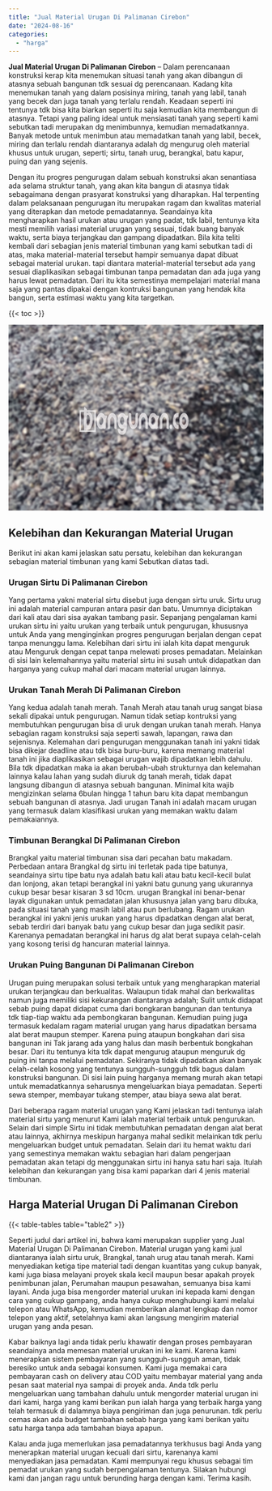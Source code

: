 ```yaml
---
title: "Jual Material Urugan Di Palimanan Cirebon"
date: "2024-08-16"
categories: 
  - "harga"
---
```


**Jual Material Urugan Di Palimanan Cirebon** – Dalam perencanaan konstruksi kerap kita menemukan situasi tanah yang akan dibangun di atasnya sebuah bangunan tdk sesuai dg perencanaan. Kadang kita menemukan tanah yang dalam posisinya miring, tanah yang labil, tanah yang becek dan juga tanah yang terlalu rendah. Keadaan seperti ini tentunya tdk bisa kita biarkan seperti itu saja kemudian kita membangun di atasnya. Tetapi yang paling ideal untuk mensiasati tanah yang seperti kami sebutkan tadi merupakan dg menimbunnya, kemudian memadatkannya. Banyak metode untuk menimbun atau memadatkan tanah yang labil, becek, miring dan terlalu rendah diantaranya adalah dg mengurug oleh material khusus untuk urugan, seperti; sirtu, tanah urug, berangkal, batu kapur, puing dan yang sejenis.

Dengan itu progres pengurugan dalam sebuah konstruksi akan senantiasa ada selama struktur tanah, yang akan kita bangun di atasnya tidak sebagaimana dengan prasyarat konstruksi yang diharapkan. Hal terpenting dalam pelaksanaan pengurugan itu merupakan ragam dan kwalitas material yang diterapkan dan metode pemadatannya. Seandainya kita mengharapkan hasil urukan atau urugan yang padat, tdk labil, tentunya kita mesti memilih variasi material urugan yang sesuai, tidak buang banyak waktu, serta biaya terjangkau dan gampang dipadatkan. Bila kita teliti kembali dari sebagian jenis material timbunan yang kami sebutkan tadi di atas, maka material-material tersebut hampir semuanya dapat dibuat sebagai material urukan. tapi diantara material-material tersebut ada yang sesuai diaplikasikan sebagai timbunan tanpa pemadatan dan ada juga yang harus lewat pemadatan. Dari itu kita semestinya mempelajari material mana saja yang pantas dipakai dengan kontruksi bangunan yang hendak kita bangun, serta estimasi waktu yang kita targetkan.

{{< toc >}}

![Jual Material Urugan Di Palimanan Cirebon](/images/jual-urugan-08.png)

## Kelebihan dan Kekurangan Material Urugan

Berikut ini akan kami jelaskan satu persatu, kelebihan dan kekurangan sebagian material timbunan yang kami Sebutkan diatas tadi.

### Urugan Sirtu Di Palimanan Cirebon

Yang pertama yakni material sirtu disebut juga dengan sirtu uruk. Sirtu urug ini adalah material campuran antara pasir dan batu. Umumnya diciptakan dari kali atau dari sisa ayakan tambang pasir. Sepanjang pengalaman kami urukan sirtu ini yaitu urukan yang terbaik untuk pengurugan, khususnya untuk Anda yang menginginkan progres pengurugan berjalan dengan cepat tanpa menunggu lama. Kelebihan dari sirtu ini ialah kita dapat menguruk atau Menguruk dengan cepat tanpa melewati proses pemadatan. Melainkan di sisi lain kelemahannya yaitu material sirtu ini susah untuk didapatkan dan harganya yang cukup mahal dari macam material urugan lainnya.

### Urukan Tanah Merah Di Palimanan Cirebon

Yang kedua adalah tanah merah. Tanah Merah atau tanah urug sangat biasa sekali dipakai untuk pengurugan. Namun tidak setiap kontruksi yang membutuhkan pengurugan bisa di uruk dengan urukan tanah merah. Hanya sebagian ragam konstruksi saja seperti sawah, lapangan, rawa dan sejenisnya. Kelemahan dari pengurugan menggunakan tanah ini yakni tidak bisa dikejar deadline atau tdk bisa buru-buru, karena memang material tanah ini jika diaplikasikan sebagai urugan wajib dipadatkan lebih dahulu. Bila tdk dipadatkan maka ia akan berubah-ubah strukturnya dan kelemahan lainnya kalau lahan yang sudah diuruk dg tanah merah, tidak dapat langsung dibangun di atasnya sebuah bangunan. Minimal kita wajib mengizinkan selama 6bulan hingga 1 tahun baru kita dapat membangun sebuah bangunan di atasnya. Jadi urugan Tanah ini adalah macam urugan yang termasuk dalam klasifikasi urukan yang memakan waktu dalam pemakaiannya.

### Timbunan Berangkal Di Palimanan Cirebon

Brangkal yaitu material timbunan sisa dari pecahan batu makadam. Perbedaan antara Brangkal dg sirtu ini terletak pada tipe batunya, seandainya sirtu tipe batu nya adalah batu kali atau batu kecil-kecil bulat dan lonjong, akan tetapi berangkal ini yakni batu gunung yang ukurannya cukup besar besar kisaran 3 sd 10cm. urugan Brangkal ini benar-benar layak digunakan untuk pemadatan jalan khususnya jalan yang baru dibuka, pada situasi tanah yang masih labil atau pun berlubang. Ragam urukan berangkal ini yakni jenis urukan yang harus dipadatkan dengan alat berat, sebab terdiri dari banyak batu yang cukup besar dan juga sedikit pasir. Karenanya pemadatan berangkal ini harus dg alat berat supaya celah-celah yang kosong terisi dg hancuran material lainnya.

### Urukan Puing Bangunan Di Palimanan Cirebon

Urugan puing merupakan solusi terbaik untuk yang mengharapkan material urukan terjangkau dan berkualitas. Walaupun tidak mahal dan berkwalitas namun juga memiliki sisi kekurangan diantaranya adalah; Sulit untuk didapat sebab puing dapat didapat cuma dari bongkaran bangunan dan tentunya tdk tiap-tiap waktu ada pembongkaran bangunan. Kemudian puing juga termasuk kedalam ragam material urugan yang harus dipadatkan bersama alat berat maupun stemper. Karena puing ataupun bongkahan dari sisa bangunan ini Tak jarang ada yang halus dan masih berbentuk bongkahan besar. Dari itu tentunya kita tdk dapat mengurug ataupun menguruk dg puing ini tanpa melalui pemadatan. Sekiranya tidak dipadatkan akan banyak celah-celah kosong yang tentunya sungguh-sungguh tdk bagus dalam konstruksi bangunan. Di sisi lain puing harganya memang murah akan tetapi untuk memadatkannya seharusnya mengeluarkan biaya pemadatan. Seperti sewa stemper, membayar tukang stemper, atau biaya sewa alat berat.

Dari beberapa ragam material urugan yang Kami jelaskan tadi tentunya ialah material sirtu yang menurut Kami ialah material terbaik untuk pengurukan. Selain dari simple Sirtu ini tidak membutuhkan pemadatan dengan alat berat atau lainnya, akhirnya meskipun harganya mahal sedikit melainkan tdk perlu mengeluarkan budget untuk pemadatan. Selain dari itu hemat waktu dari yang semestinya memakan waktu sebagian hari dalam pengerjaan pemadatan akan tetapi dg menggunakan sirtu ini hanya satu hari saja. Itulah kelebihan dan kekurangan yang bisa kami paparkan dari 4 jenis material timbunan.

## Harga Material Urugan Di Palimanan Cirebon

{{< table-tables table="table2" >}}

Seperti judul dari artikel ini, bahwa kami merupakan supplier yang Jual Material Urugan Di Palimanan Cirebon. Material urugan yang kami jual diantaranya ialah sirtu uruk, Brangkal, tanah urug atau tanah merah. Kami menyediakan ketiga tipe material tadi dengan kuantitas yang cukup banyak, kami juga biasa melayani proyek skala kecil maupun besar apakah proyek penimbunan jalan, Perumahan maupun pesawahan, semuanya bisa kami layani. Anda juga bisa mengorder material urukan ini kepada kami dengan cara yang cukup gampang, anda hanya cukup menghubungi kami melalui telepon atau WhatsApp, kemudian memberikan alamat lengkap dan nomor telepon yang aktif, setelahnya kami akan langsung mengirim material urugan yang anda pesan.

Kabar baiknya lagi anda tidak perlu khawatir dengan proses pembayaran seandainya anda memesan material urukan ini ke kami. Karena kami menerapkan sistem pembayaran yang sungguh-sungguh aman, tidak beresiko untuk anda sebagai konsumen. Kami juga memakai cara pembayaran cash on delivery atau COD yaitu membayar material yang anda pesan saat material nya sampai di proyek anda. Anda tdk perlu mengeluarkan uang tambahan dahulu untuk mengorder material urugan ini dari kami, harga yang kami berikan pun ialah harga yang terbaik harga yang telah termasuk di dalamnya biaya pengiriman dan juga penurunan. tdk perlu cemas akan ada budget tambahan sebab harga yang kami berikan yaitu satu harga tanpa ada tambahan biaya apapun.

Kalau anda juga memerlukan jasa pemadatannya terkhusus bagi Anda yang menerapkan material urugan kecuali dari sirtu, karenanya kami menyediakan jasa pemadatan. Kami mempunyai regu khusus sebagai tim pemadat urukan yang sudah berpengalaman tentunya. Silakan hubungi kami dan jangan ragu untuk berunding harga dengan kami. Terima kasih.
